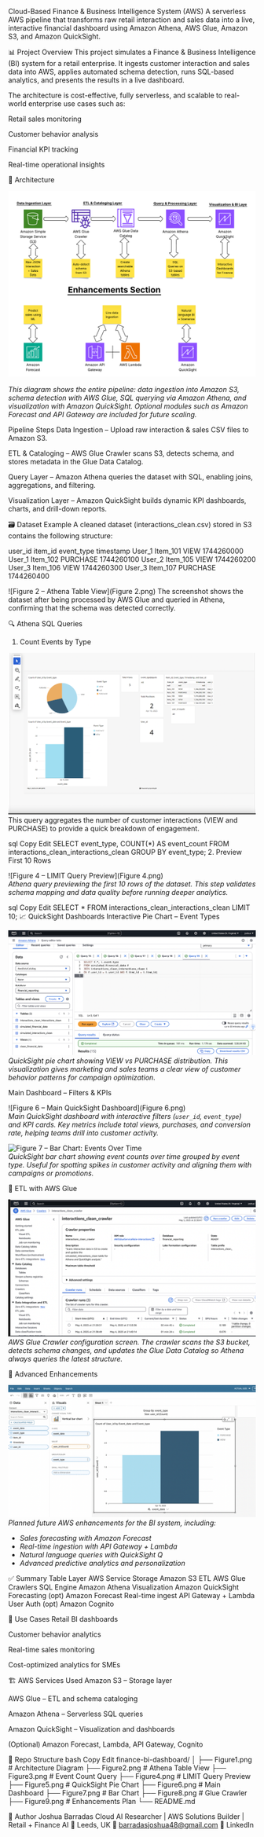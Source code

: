 Cloud-Based Finance & Business Intelligence System (AWS)
A serverless AWS pipeline that transforms raw retail interaction and sales data into a live, interactive financial dashboard using Amazon Athena, AWS Glue, Amazon S3, and Amazon QuickSight.

📊 Project Overview
This project simulates a Finance & Business Intelligence (BI) system for a retail enterprise. It ingests customer interaction and sales data into AWS, applies automated schema detection, runs SQL-based analytics, and presents the results in a live dashboard.

The architecture is cost-effective, fully serverless, and scalable to real-world enterprise use cases such as:

Retail sales monitoring

Customer behavior analysis

Financial KPI tracking

Real-time operational insights

🧱 Architecture

![Figure 1 – End-to-end AWS Finance & BI architecture](Figure1.png)

*This diagram shows the entire pipeline: data ingestion into Amazon S3, schema detection with AWS Glue, SQL querying via Amazon Athena, and visualization with Amazon QuickSight. Optional modules such as Amazon Forecast and API Gateway are included for future scaling.*


Pipeline Steps
Data Ingestion – Upload raw interaction & sales CSV files to Amazon S3.

ETL & Cataloging – AWS Glue Crawler scans S3, detects schema, and stores metadata in the Glue Data Catalog.

Query Layer – Amazon Athena queries the dataset with SQL, enabling joins, aggregations, and filtering.

Visualization Layer – Amazon QuickSight builds dynamic KPI dashboards, charts, and drill-down reports.

🗃️ Dataset Example
A cleaned dataset (interactions_clean.csv) stored in S3 contains the following structure:

user_id	item_id	event_type	timestamp
User_1	Item_101	VIEW	1744260000
User_1	Item_102	PURCHASE	1744260100
User_2	Item_105	VIEW	1744260200
User_3	Item_106	VIEW	1744260300
User_3	Item_107	PURCHASE	1744260400


![Figure 2 – Athena Table View](Figure 2.png)
The screenshot shows the dataset after being processed by AWS Glue and queried in Athena, confirming that the schema was detected correctly.

🔍 Athena SQL Queries
1. Count Events by Type

![Figure 3 – Event Count Query](Figure3.png)
This query aggregates the number of customer interactions (VIEW and PURCHASE) to provide a quick breakdown of engagement.

sql
Copy
Edit
SELECT event_type, COUNT(*) AS event_count
FROM interactions_clean_interactions_clean
GROUP BY event_type;
2. Preview First 10 Rows

![Figure 4 – LIMIT Query Preview](Figure 4.png)  
*Athena query previewing the first 10 rows of the dataset. This step validates schema mapping and data quality before running deeper analytics.*

sql
Copy
Edit
SELECT * FROM interactions_clean_interactions_clean
LIMIT 10;
📈 QuickSight Dashboards
Interactive Pie Chart – Event Types

![Figure 5 – QuickSight Pie Chart](Figure5.png)  
*QuickSight pie chart showing VIEW vs PURCHASE distribution. This visualization gives marketing and sales teams a clear view of customer behavior patterns for campaign optimization.*

Main Dashboard – Filters & KPIs

![Figure 6 – Main QuickSight Dashboard](Figure 6.png)  
*Main QuickSight dashboard with interactive filters (`user_id`, `event_type`) and KPI cards. Key metrics include total views, purchases, and conversion rate, helping teams drill into customer activity.*

![Figure 7 – Bar Chart: Events Over Time](Figure7.png)  
*QuickSight bar chart showing event counts over time grouped by event type. Useful for spotting spikes in customer activity and aligning them with campaigns or promotions.*

🔁 ETL with AWS Glue

![Figure 8 – AWS Glue Crawler](Figure8.png)  
*AWS Glue Crawler configuration screen. The crawler scans the S3 bucket, detects schema changes, and updates the Glue Data Catalog so Athena always queries the latest structure.*

🧠 Advanced Enhancements

![Figure 9 – Future Enhancements Plan](Figure9.png)  
*Planned future AWS enhancements for the BI system, including:*
- *Sales forecasting with Amazon Forecast*
- *Real-time ingestion with API Gateway + Lambda*
- *Natural language queries with QuickSight Q*
- *Advanced predictive analytics and personalization*

✅ Summary Table
Layer	AWS Service
Storage	Amazon S3
ETL	AWS Glue Crawlers
SQL Engine	Amazon Athena
Visualization	Amazon QuickSight
Forecasting (opt)	Amazon Forecast
Real-time ingest	API Gateway + Lambda
User Auth (opt)	Amazon Cognito

🚀 Use Cases
Retail BI dashboards

Customer behavior analytics

Real-time sales monitoring

Cost-optimized analytics for SMEs

🏗️ AWS Services Used
Amazon S3 – Storage layer

AWS Glue – ETL and schema cataloging

Amazon Athena – Serverless SQL queries

Amazon QuickSight – Visualization and dashboards

(Optional) Amazon Forecast, Lambda, API Gateway, Cognito

📁 Repo Structure
bash
Copy
Edit
finance-bi-dashboard/
│
├── Figure1.png   # Architecture Diagram
├── Figure2.png   # Athena Table View
├── Figure3.png   # Event Count Query
├── Figure4.png   # LIMIT Query Preview
├── Figure5.png   # QuickSight Pie Chart
├── Figure6.png   # Main Dashboard
├── Figure7.png   # Bar Chart
├── Figure8.png   # Glue Crawler
├── Figure9.png   # Enhancements Plan
└── README.md


🔗 Author
Joshua Barradas
Cloud AI Researcher | AWS Solutions Builder | Retail + Finance AI
📍 Leeds, UK
📧 barradasjoshua48@gmail.com
🔗 LinkedIn
